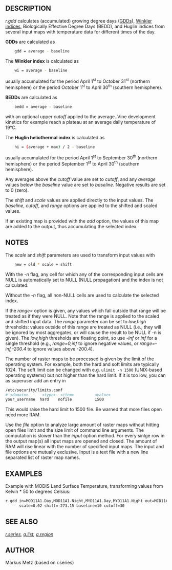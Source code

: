 ## DESCRIPTION

*r.gdd* calculates (accumulated) growing degree days
([GDDs](https://en.wikipedia.org/wiki/Growing_degree-day)), [Winkler
indices](https://en.wikipedia.org/wiki/Winkler_index), Biologically
Effective Degree Days (BEDD), and Huglin indices from several input maps
with temperature data for different times of the day.

**GDDs** are calculated as

```sh
    gdd = average - baseline
```

The **Winkler index** is calculated as

```sh
    wi = average - baseline
```

usually accumulated for the period April 1<sup>st</sup> to October
31<sup>st</sup> (northern hemisphere) or the period October
1<sup>st</sup> to April 30<sup>th</sup> (southern hemisphere).

**BEDDs** are calculated as

```sh
    bedd = average - baseline
```

with an optional upper *cutoff* applied to the average. Vine development
kinetics for example reach a plateau at an average daily temperature of
19°C.

The **Huglin heliothermal index** is calculated as

```sh
    hi = (average + max) / 2 - baseline
```

usually accumulated for the period April 1<sup>st</sup> to September
30<sup>th</sup> (northern hemisphere) or the period September
1<sup>st</sup> to April 30<sup>th</sup> (southern hemisphere).

Any averages above the *cutoff* value are set to *cutoff*, and any
*average* values below the *baseline* value are set to *baseline*.
Negative results are set to 0 (zero).

The *shift* and *scale* values are applied directly to the input values.
The *baseline*, *cutoff*, and *range* options are applied to the shifted
and scaled values.

If an existing map is provided with the *add* option, the values of this
map are added to the output, thus accumulating the selected index.

## NOTES

The *scale* and *shift* parameters are used to transform input values
with

```sh
    new = old * scale + shift
```

With the *-n* flag, any cell for which any of the corresponding input
cells are NULL is automatically set to NULL (NULL propagation) and the
index is not calculated.

Without the *-n* flag, all non-NULL cells are used to calculate the
selected index.

If the *range=* option is given, any values which fall outside that
range will be treated as if they were NULL. Note that the range is
applied to the scaled and shifted input data. The *range* parameter can
be set to *low,high* thresholds: values outside of this range are
treated as NULL (i.e., they will be ignored by most aggregates, or will
cause the result to be NULL if -n is given). The *low,high* thresholds
are floating point, so use *-inf* or *inf* for a single threshold (e.g.,
*range=0,inf* to ignore negative values, or *range=-inf,-200.4* to
ignore values above -200.4).

The number of raster maps to be processed is given by the limit of the
operating system. For example, both the hard and soft limits are
typically 1024. The soft limit can be changed with e.g. `ulimit -n 1500`
(UNIX-based operating systems) but not higher than the hard limit. If it
is too low, you can as superuser add an entry in

```sh
/etc/security/limits.conf
# <domain>      <type>  <item>         <value>
your_username  hard    nofile          1500
```

This would raise the hard limit to 1500 file. Be warned that more files
open need more RAM.

Use the *file* option to analyze large amount of raster maps without
hitting open files limit and the size limit of command line arguments.
The computation is slower than the *input* option method. For every
sinlge row in the output map(s) all input maps are opened and closed.
The amount of RAM will rise linear with the number of specified input
maps. The input and file options are mutually exclusive. Input is a text
file with a new line separated list of raster map names.

## EXAMPLES

Example with MODIS Land Surface Temperature, transforming values from
Kelvin \* 50 to degrees Celsius:

```sh
r.gdd in=MOD11A1.Day,MOD11A1.Night,MYD11A1.Day,MYD11A1.Night out=MCD11A1.GDD \
      scale=0.02 shift=-273.15 baseline=10 cutoff=30
```

## SEE ALSO

*[r.series](https://grass.osgeo.org/grass-stable/manuals/r.series.html),
[g.list](https://grass.osgeo.org/grass-stable/manuals/g.list.html),
[g.region](https://grass.osgeo.org/grass-stable/manuals/g.region.html)*

## AUTHOR

Markus Metz (based on r.series)
